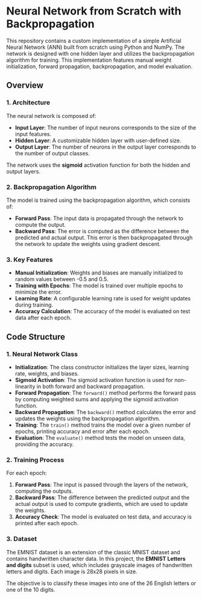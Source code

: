 # Neural Network from Scratch with Backpropagation

This repository contains a custom implementation of a simple Artificial Neural Network (ANN) built from scratch using Python and NumPy. The network is designed with one hidden layer and utilizes the backpropagation algorithm for training. This implementation features manual weight initialization, forward propagation, backpropagation, and model evaluation.

## Overview

### 1. **Architecture**
The neural network is composed of:
- **Input Layer**: The number of input neurons corresponds to the size of the input features.
- **Hidden Layer**: A customizable hidden layer with user-defined size. 
- **Output Layer**: The number of neurons in the output layer corresponds to the number of output classes.

The network uses the **sigmoid** activation function for both the hidden and output layers.

### 2. **Backpropagation Algorithm**
The model is trained using the backpropagation algorithm, which consists of:
- **Forward Pass**: The input data is propagated through the network to compute the output.
- **Backward Pass**: The error is computed as the difference between the predicted and actual output. This error is then backpropagated through the network to update the weights using gradient descent.

### 3. **Key Features**
- **Manual Initialization**: Weights and biases are manually initialized to random values between -0.5 and 0.5.
- **Training with Epochs**: The model is trained over multiple epochs to minimize the error.
- **Learning Rate**: A configurable learning rate is used for weight updates during training.
- **Accuracy Calculation**: The accuracy of the model is evaluated on test data after each epoch.

## Code Structure

### 1. **Neural Network Class**
- **Initialization**: The class constructor initializes the layer sizes, learning rate, weights, and biases.
- **Sigmoid Activation**: The sigmoid activation function is used for non-linearity in both forward and backward propagation.
- **Forward Propagation**: The `forward()` method performs the forward pass by computing weighted sums and applying the sigmoid activation function.
- **Backward Propagation**: The `backward()` method calculates the error and updates the weights using the backpropagation algorithm.
- **Training**: The `train()` method trains the model over a given number of epochs, printing accuracy and error after each epoch.
- **Evaluation**: The `evaluate()` method tests the model on unseen data, providing the accuracy.

### 2. **Training Process**
For each epoch:
1. **Forward Pass**: The input is passed through the layers of the network, computing the outputs.
2. **Backward Pass**: The difference between the predicted output and the actual output is used to compute gradients, which are used to update the weights.
3. **Accuracy Check**: The model is evaluated on test data, and accuracy is printed after each epoch.

### 3. **Dataset**

The EMNIST dataset is an extension of the classic MNIST dataset and contains handwritten character data. In this project, the **EMNIST Letters and digits** subset is used, which includes grayscale images of handwritten letters and digits. Each image is 28x28 pixels in size.


The objective is to classify these images into one of the 26 English letters or one of the 10 digits.


